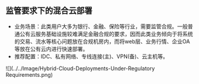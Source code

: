## **监管要求下的混合云部署**

- 业务场景：此类用户大多为银行、金融、保险等行业，需要监管合规。一般普通公有云服务基础设施较难满足金融合规的要求，因而此类业务倾向于将系统的交易、流水等核心问题放在合规机房内，而将web层、业务行情、企业OA等放在公有云内进行快速部署。
- 推荐配置：IDC、私有网络、专线连接(主)、VPN(备)、云主机等。

![](../../Image/Hybrid-Cloud-Deployments-Under-Regulatory Requirements.png)